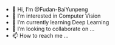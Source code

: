 - 👋 Hi, I’m @Fudan-BaiYunpeng
- 👀 I’m interested in Computer Vision
- 🌱 I’m currently learning Deep Learning
- 💞️ I’m looking to collaborate on ...
- 📫 How to reach me ...

<!---
Fudan-BaiYunpeng/Fudan-BaiYunpeng is a ✨ special ✨ repository because its `README.md` (this file) appears on your GitHub profile.
You can click the Preview link to take a look at your changes.
--->
